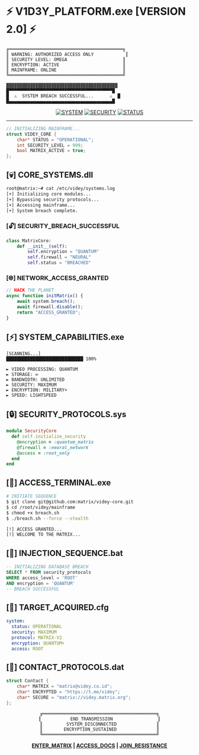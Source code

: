 # ⚡ V1D3Y_PLATFORM.exe [VERSION 2.0] ⚡

```ascii
╔═══════════════════════════════════════════╗
║ WARNING: AUTHORIZED ACCESS ONLY            ║
║ SECURITY LEVEL: OMEGA                     ║
║ ENCRYPTION: ACTIVE                        ║
║ MAINFRAME: ONLINE                         ║
╚═══════════════════════════════════════════╝

▓▓▓▓▓▓▓▓▓▓▓▓▓▓▓▓▓▓▓▓▓▓▓▓▓▓▓▓▓▓▓▓▓▓▓▓▓▓▓▓▓▓
█▀▀▀▀▀▀▀▀▀▀▀▀▀▀▀▀▀▀▀▀▀▀▀▀▀▀▀▀▀▀▀▀▀▀▀▀▀▀▀█
█  ⚠️  SYSTEM BREACH SUCCESSFUL...      ⚠️  █
█▄▄▄▄▄▄▄▄▄▄▄▄▄▄▄▄▄▄▄▄▄▄▄▄▄▄▄▄▄▄▄▄▄▄▄▄▄▄▄█
```

<div align="center">

[![SYSTEM](https://img.shields.io/badge/SYSTEM-ONLINE-00ff00?style=for-the-badge&logo=matrix&logoColor=white)]()
[![SECURITY](https://img.shields.io/badge/SECURITY-MAXIMUM-ff0000?style=for-the-badge&logo=hackaday&logoColor=white)]()
[![STATUS](https://img.shields.io/badge/STATUS-ENCRYPTED-blueviolet?style=for-the-badge&logo=torproject&logoColor=white)]()

</div>

---

```cpp
// INITIALIZING MAINFRAME...
struct VIDEY_CORE {
    char* STATUS = "OPERATIONAL";
    int SECURITY_LEVEL = 999;
    bool MATRIX_ACTIVE = true;
};
```

## [💀] CORE_SYSTEMS.dll

```bash
root@matrix:~# cat /etc/videy/systems.log
[+] Initializing core modules...
[+] Bypassing security protocols...
[+] Accessing mainframe...
[+] System breach complete.
```

### [🔓] SECURITY_BREACH_SUCCESSFUL

```python
class MatrixCore:
    def __init__(self):
        self.encryption = "QUANTUM"
        self.firewall = "NEURAL"
        self.status = "BREACHED"
```

### [🌐] NETWORK_ACCESS_GRANTED

```javascript
// HACK THE PLANET
async function initMatrix() {
    await system.breach();
    await firewall.disable();
    return "ACCESS_GRANTED";
}
```

## [⚡] SYSTEM_CAPABILITIES.exe

```
[SCANNING...]
█████████████████████████████ 100%

► VIDEO PROCESSING: QUANTUM
► STORAGE: ∞
► BANDWIDTH: UNLIMITED
► SECURITY: MAXIMUM
► ENCRYPTION: MILITARY+
► SPEED: LIGHTSPEED
```

## [🔒] SECURITY_PROTOCOLS.sys

```ruby
module SecurityCore
  def self.initialize_security
    @encryption = :quantum_matrix
    @firewall = :neural_network
    @access = :root_only
  end
end
```

## [📡] ACCESS_TERMINAL.exe

```bash
# INITIATE SEQUENCE
$ git clone git@github.com:matrix/videy-core.git
$ cd /root/videy/mainframe
$ chmod +x breach.sh
$ ./breach.sh --force --stealth

[!] ACCESS GRANTED...
[!] WELCOME TO THE MATRIX...
```

## [💉] INJECTION_SEQUENCE.bat

```sql
-- INITIALIZING DATABASE BREACH
SELECT * FROM security_protocols 
WHERE access_level = 'ROOT' 
AND encryption = 'QUANTUM'
-- BREACH SUCCESSFUL
```

## [🎯] TARGET_ACQUIRED.cfg

```yaml
system:
  status: OPERATIONAL
  security: MAXIMUM
  protocol: MATRIX-V2
  encryption: QUANTUM+
  access: ROOT
```

## [📱] CONTACT_PROTOCOLS.dat

```cpp
struct Contact {
    char* MATRIX = "matrix@videy.co.id";
    char* ENCRYPTED = "https://t.me/videy";
    char* SECURE = "matrix://videy.matrix.org";
};
```

<div align="center">

```ascii
╔═══════════════════════════════════════════╗
║           END_TRANSMISSION                 ║
║         SYSTEM_DISCONNECTED               ║
║        ENCRYPTION_SUSTAINED               ║
╚═══════════════════════════════════════════╝
```

**[ENTER_MATRIX](https://videy.co.id/breach) | [ACCESS_DOCS](https://docs.videy.co.id/classified) | [JOIN_RESISTANCE](https://community.videy.co.id/underground)**

</div>